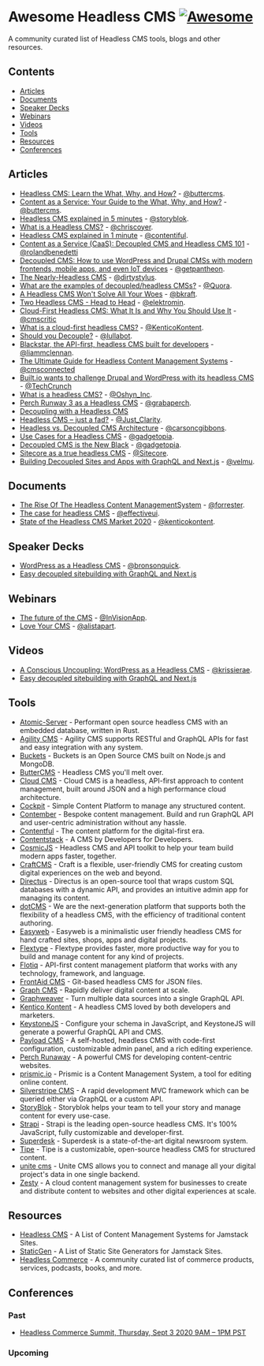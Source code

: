 <!--lint disable double-link-->

# Awesome Headless CMS [![Awesome](https://awesome.re/badge-flat2.svg)](https://awesome.re)

A community curated list of Headless CMS tools, blogs and other resources.


## Contents

* [Articles](#articles)
* [Documents](#documents)
* [Speaker Decks](#speaker-decks)
* [Webinars](#webinars)
* [Videos](#videos)
* [Tools](#tools)
* [Resources](#resources)
* [Conferences](#conferences)

## Articles

* [Headless CMS: Learn the What, Why, and How?](https://buttercms.com/blog/headless-cms-learn-the-what-why-and-how) - [@buttercms](https://github.com/buttercms).
* [Content as a Service: Your Guide to the What, Why, and How?](https://buttercms.com/blog/content-as-a-service-your-guide-to-the-what-why-and-how) - [@buttercms](https://github..com/buttercms).
* [Headless CMS explained in 5 minutes](https://www.storyblok.com/tp/headless-cms-explained) - [@storyblok](https://github.com/storyblok/).
* [What is a Headless CMS?](https://css-tricks.com/what-is-a-headless-cms/) - [@chriscoyer](https://github.com/chriscoyier).
* [Headless CMS explained in 1 minute](https://www.contentful.com/r/knowledgebase/what-is-headless-cms/) - [@contentiful](https://github.com/contentful).
* [Content as a Service (CaaS): Decoupled CMS and Headless CMS 101](https://www.ibexa.co/blog/content-as-a-service-caas-decoupled-cms-and-headless-cms-101) - [@rolandbenedetti](https://twitter.com/rolandbenedetti)
* [Decoupled CMS: How to use WordPress and Drupal CMSs with modern frontends, mobile apps, and even IoT devices](https://pantheon.io/decoupled-cms) - [@getpantheon](https://twitter.com/getpantheon).
* [The Nearly-Headless CMS](https://alistapart.com/column/nearly-headless-cms) - [@dirtystylus](https://twitter.com/dirtystylus).
* [What are the examples of decoupled/headless CMSs?](https://qr.ae/pNPZuN) - [@Quora](https://twitter.com/Quora).
* [A Headless CMS Won't Solve All Your Woes](http://www.cmswire.com/web-cms/a-headless-cms-wont-solve-all-your-woes/) - [@bkraft](https://twitter.com/bkraft).
* [Two Headless CMS - Head to Head](https://medium.com/apegroup-texts/two-headless-cms-head-to-head-94ea26b0b80f#.cocaed99l) - [@elektromin](https://twitter.com/elektromin).
* [Cloud-First Headless CMS: What It Is and Why You Should Use It](https://www.cmscritic.com/cloud-first-headless-cms-what-it-is-and-why-you-should-use-it/) - [@cmscritic](https://.twitter.com/cmscritic)
* [What is a cloud-first headless CMS?](https://kontent.ai/blog/what-is-headless-cms) - [@KenticoKontent](https://twitter.com/kenticokontent).
* [Should you Decouple?](https://www.lullabot.com/articles/should-you-decouple) - [@lullabot](https://twitter.com/lullabot).
* [Blackstar, the API-first, headless CMS built for developers](http://withouttheloop.com/articles/2016-04-27-headless-cms/) - [@liammclennan](https://twitter.com/liammclennan).
* [The Ultimate Guide for Headless Content Management Systems](http://www.cms-connected.com/News-Archive/December-2016/The-Ultimate-Guide-for-Headless-Content-Management) - [@cmsconnected](https://twitter.com/cmsconnected)
* [Built.io wants to challenge Drupal and WordPress with its headless CMS](https://techcrunch.com/2016/03/10/built-io-wants-to-challenge-drupal-and-wordpress-with-its-headless-cms/.) - [@TechCrunch](https://twitter.com/techcrunch)
* [What is a headless CMS?](http://www.oshyn.com/Blogs/2016/december/Headless-CMS) - [@Oshyn_Inc](https://twitter.com/Oshyn_Inc).
* [Perch Runway 3 as a Headless CMS](https://grabaperch.com/blog/archive/perch-runway-3-as-a-headless-cms) - [@grabaperch](https://twitter.com/grabaperch).
* [Decoupling with a Headless CMS](https://symfony-cms.net/decoupling-headless-cms)
* [Headless CMS – just a fad?](http://www.digitalclaritygroup.com/headless-cms/) - [@Just_Clarity](https://twitter.com/Just_Clarity).
* [Headless vs. Decoupled CMS Architecture](https://hackernoon.com/headless-vs-decoupled-cms-architecture-e240838fbc99) - [@carsoncgibbons](https://twitter.com/carsoncgibbons).
* [Use Cases for a Headless CMS](http://gadgetopia.com/post/9743) - [@gadgetopia](https://twitter.com/gadgetopia/).
* [Decoupled CMS is the New Black](http://gadgetopia.com/post/7330) - [@gadgetopia](https://twitter.com/gadgetopia/).
* [Sitecore as a true headless CMS](https://www.sitecore.net/da-dk/company/blog/356/sitecore-as-a-true-headless-cms-4418) - [@Sitecore](https://twitter.com/Sitecore).
* [Building Decoupled Sites and Apps with GraphQL and Next.js](https://malloc.fi/building-decoupled-sites-and-apps-with-graphql-and-next-js) - [@velmu](https://twitter.com/velmu).

## Documents

<!--lint disable awesome-list-item-->
* [The Rise Of The Headless Content ManagementSystem](documents/the-rise-of-the-headless-cms.pdf) - [@forrester](https://twitter.com/forrester).
* [The case for headless CMS](documents/EffectiveUI_HeadlessCMS.pdf) - [@effectiveui](https://twitter.com/effectiveui/).
* [State of the Headless CMS Market 2020](https://tracker.kontent.ai/592920/state-of-the-headless-cms-market-2020) - [@kenticokontent](https://twitter.com/kenticokontent/).
<!--lint enable awesome-list-item-->

## Speaker Decks

* [WordPress as a Headless CMS](https://www.slideshare.net/WordCampSydney/wordpress-as-a-headless-cms) - [@bronsonquick](https://twitter.com/bronsonquick).
* [Easy decoupled sitebuilding with GraphQL and Next.js](https://janit.iki.fi/cms-graphql-nextjs/#/)

## Webinars

* [The future of the CMS](http://blog.invisionapp.com/the-future-of-the-cms/) - [@InVisionApp](https://twitter.com/InVisionApp).
* [Love Your CMS](https://alistapart.com/event/content-management) - [@alistapart](https://twitter.com/alistapart).

## Videos

* [A Conscious Uncoupling: WordPress as a Headless CMS](https://www.youtube.com/watch?v=RDx6G287WKo) - [@krissierae](https://twitter.com/krissierae).
* [Easy decoupled sitebuilding with GraphQL and Next.js](https://www.youtube.com/watch?v=XcWsa3s8GnE)

## Tools
* [Atomic-Server](https://github.com/atomicdata-dev/atomic-data-rust/) - Performant open source headless CMS with an embedded database, written in Rust.
* [Agility CMS](https://agilitycms.com/) - Agility CMS supports RESTful and GraphQL APIs for fast and easy integration with any system.
* [Buckets](http://buckets.io/) - Buckets is an Open Source CMS built on Node.js and MongoDB.
* [ButterCMS](https://buttercms.com/) - Headless CMS you'll melt over.
* [Cloud CMS](https://www.cloudcms.com/) - Cloud CMS is a headless, API-first approach to content management, built around JSON and a high performance cloud architecture.
* [Cockpit](https://getcockpit.com/) - Simple Content Platform to manage any structured content.
* [Contember](https://www.contember.com) - Bespoke content management. Build and run GraphQL API and user-centric administration without any hassle.
* [Contentful](https://www.contentful.com/) - The content platform for the digital-first era.
* [Contentstack](https://www.contentstack.com/developers-cms) - A CMS by Developers for Developers.
* [CosmicJS](https://cosmicjs.com/) - Headless CMS and API toolkit to help your team build modern apps faster, together.
* [CraftCMS](https://craftcms.com/) - Craft is a flexible, user-friendly CMS for creating custom digital experiences on the web and beyond.
* [Directus](https://getdirectus.com/) - Directus is an open-source tool that wraps custom SQL databases with a dynamic API, and provides an intuitive admin app for managing its content.
* [dotCMS](http://dotcms.com/) - We are the next-generation platform that supports both the flexibility of a headless CMS, with the efficiency of traditional content authoring.
* [Easyweb](https://www.easyweb.site/) - Easyweb is a minimalistic user friendly headless CMS for hand crafted sites, shops, apps and digital projects.
* [Flextype](https://flextype.org/) - Flextype provides faster, more productive way for you to build and manage content for any kind of projects.
* [Flotiq](https://flotiq.com/) - API-first content management platform that works with any technology, framework, and language.
* [FrontAid CMS](https://frontaid.io/) - Git-based headless CMS for JSON files.
* [Graph CMS](https://graphcms.com/) - Rapidly deliver digital content at scale.
* [Graphweaver](https://graphweaver.com/) - Turn multiple data sources into a single GraphQL API.
* [Kentico Kontent](https://kontent.ai/) - A headless CMS loved by both developers and marketers.
* [KeystoneJS](https://keystonejs.com/) - Configure your schema in JavaScript, and KeystoneJS will generate a powerful GraphQL API and CMS.
* [Payload CMS](https://payloadcms.com/) - A self-hosted, headless CMS with code-first configuration, customizable admin panel, and a rich editing experience.
* [Perch Runaway](https://perchrunway.com/) - A powerful CMS for developing content-centric websites.
* [prismic.io](https://prismic.io/) - Prismic is a Content Management System, a tool for editing online content.
* [Silverstripe CMS](https://www.silverstripe.org) - A rapid development MVC framework which can be queried either via GraphQL or a custom API.
* [StoryBlok](https://www.storyblok.com/) - Storyblok helps your team to tell your story and manage content for every use-case.
* [Strapi](https://strapi.io/) - Strapi is the leading open-source headless CMS. It's 100% JavaScript, fully customizable and developer-first.
* [Superdesk](https://www.superdesk.org/) - Superdesk is a state-of-the-art digital newsroom system.
* [Tipe](https://tipe.io/) - Tipe is a customizable, open-source headless CMS for structured content.
* [unite cms](https://www.unitecms.io/) - Unite CMS allows you to connect and manage all your digital project's data in one single backend.
* [Zesty](https://www.zesty.io/) - A cloud content management system for businesses to create and distribute content to websites and other digital experiences at scale.

## Resources

* [Headless CMS](https://headlesscms.org/) - A List of Content Management Systems for Jamstack Sites.
* [StaticGen](https://www.staticgen.com/) - A List of Static Site Generators for Jamstack Sites.
* [Headless Commerce](https://headlesscommerce.org/) - A community curated list of commerce products, services, podcasts, books, and more.

## Conferences

### Past

* [Headless Commerce Summit, Thursday, Sept 3 2020 9AM – 1PM PST](https://headlesscommercesummit.com/)

### Upcoming
